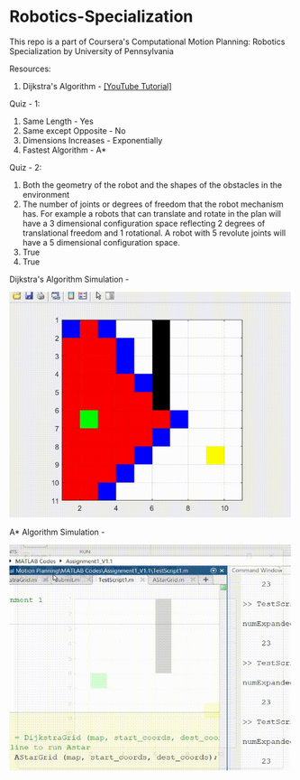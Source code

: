 # Robotics-Specialization

This repo is a part of Coursera's Computational Motion Planning: Robotics Specialization by University of Pennsylvania 

Resources: 
1. Dijkstra's Algorithm - [[YouTube Tutorial]](https://www.youtube.com/watch?v=XB4MIexjvY0&ab_channel=AbdulBari)

Quiz - 1:

1. Same Length - Yes
2. Same except Opposite - No
3. Dimensions Increases - Exponentially
4. Fastest Algorithm - A*

Quiz - 2:
1. Both the geometry of the robot and the shapes of the obstacles in the environment  
2. The number of joints or degrees of freedom that the robot mechanism has. For example a robots that can translate and rotate in the plan will have a 3 dimensional configuration space reflecting 2 degrees of translational freedom and 1 rotational. A robot with 5 revolute joints will have a 5 dimensional configuration space.  
3. True
4. True

Dijkstra's Algorithm Simulation - 

<img src="https://github.com/souvik0306/Robotics-Specialization/blob/main/Computational%20Motion%20Planning/Media/Djikstars_Algorithm_MATLAB.gif" width="500" height="400">

A* Algorithm Simulation - 

<img src="https://github.com/souvik0306/Robotics-Specialization/blob/main/Computational%20Motion%20Planning/Media/A_star_Algorithm_MATLAB.gif" width="500" height="400">
